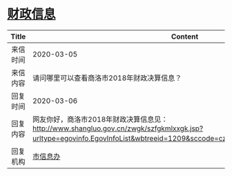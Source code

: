 # <a href="http://www.shangluo.gov.cn/zmhd/ldxxxx.jsp?urltype=leadermail.LeaderMailContentUrl&wbtreeid=1112&leadermailid=5717">财政信息</a>
| Title |                                                                         Content                                                                          |
|:-----:|----------------------------------------------------------------------------------------------------------------------------------------------------------|
| 来信时间  | 2020-03-05                                                                                                                                               |
| 来信内容  | 请问哪里可以查看商洛市2018年财政决算信息？                                                                                                                                  |
| 回复时间  | 2020-03-06                                                                                                                                               |
| 回复内容  | 网友你好，商洛市2018年财政决算信息见：http://www.shangluo.gov.cn/zwgk/szfgkmlxxgk.jsp?urltype=egovinfo.EgovInfoList&wbtreeid=1209&sccode=czxx_czyjs&subtype=1&gilevel=2 。 |
| 回复机构  | <a href="../../categories/agencies/市信息办.md">市信息办</a>                                                                                                     |